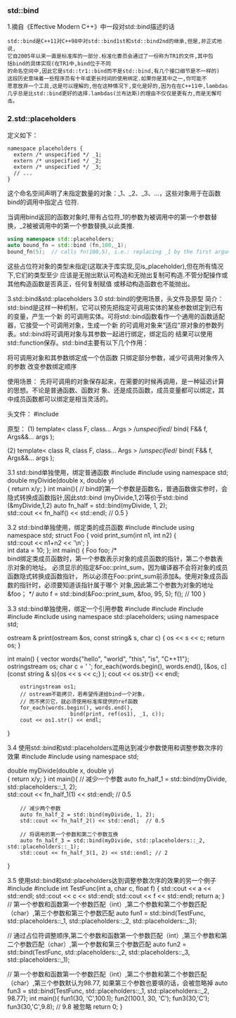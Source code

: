### std::bind
1.摘自《Effective Modern C++》中一段对std::bind描述的话
```
std::bind是C++11对C++98中对std::bind1st和std::bind2nd的继承,但是,非正式地说,
它自2005年以来一直是标准库的一部分.标准化委员会通过了一份称为TR1的文件,其中包
括bind的具体实现(在TR1中,bind位于不同
的命名空间中,因此它是std::tr1::bind而不是std::bind,有几个接口细节是不一样的)
这段历史意味着一些程序员有十年或更长时间的使用绑定.如果你是其中之一,你可能不
愿意放弃一个工具,这是可以理解的,但在这种情况下,变化是好的,因为在在C++11中,lambdas
几乎总是比std::bind更好的选择.lambdas(兰布达斯)的理由不仅仅是更有力,而是无懈可击。
```


### 2.std::placeholders
定义如下：
```
namespace placeholders {
  extern /* unspecified */ _1;
  extern /* unspecified */ _2;
  extern /* unspecified */ _3;
  // ...
}
 ```
 
这个命名空间声明了未指定数量的对象：_1、_2、_3、...，这些对象用于在函数bind的调用中指定占
位符. 

当调用bind返回的函数对象时,带有占位符_1的参数为被调用中的第一个参数替换，_2被被调用中的第一个参数替换,以此类推.
 ```cpp
using namespace std::placeholders;
auto bound_fn = std::bind (fn,100,_1);
bound_fn(5);  // calls fn(100,5), i.e.: replacing _1 by the first argument: 5 
 ```
 
 这些占位符对象的类型未指定(这取决于库实现,见is_placeholder),但在所有情况下,它们的类型至少
应该是无抛出默认可构造和无抛出复制可构造.不管分配操作或其他构造函数是否真正，任何复制赋值
或移动构造函数也不能抛出。

3.std::bind&std::placeholders
3.0 std::bind的使用场景，头文件及原型
简介：
std::bind是这样一种机制，它可以预先把指定可调用实体的某些参数绑定到已有的变量，产生一个新
的可调用实体。可将std::bind函数看作一个通用的函数适配器，它接受一个可调用对象，生成一个新
的可调用对象来“适应”原对象的参数列表。std::bind将可调用对象与其参数一起进行绑定，绑定后的
结果可以使用std::function保存。std::bind主要有以下几个作用：
 
将可调用对象和其参数绑定成一个仿函数
只绑定部分参数，减少可调用对象传入的参数
改变参数绑定顺序
 
 
使用场景：
先将可调用的对象保存起来，在需要的时候再调用，是一种延迟计算的思想。不论是普通函数、函数对
象、还是成员函数，成员变量都可以绑定，其中成员函数都可以绑定是相当灵活的。
 
头文件：
#include <functional>
 
原型：
(1)
template< class F, class... Args >
/*unspecified*/ bind( F&& f, Args&&... args );
 
(2)
template< class R, class F, class... Args >
/*unspecified*/ bind( F&& f, Args&&... args );

3.1 std::bind单独使用，绑定普通函数
#include <functional>
#include <iostream>
using namespace std;
double myDivide(double x, double y)  
{
        return x/y;
}
int main(){
        // bind的第一个参数是函数名，普通函数做实参时，会隐式转换成函数指针,因此std::bind (myDivide,1,2)等价于std::bind (&myDivide,1,2)
        auto fn_half = std::bind(myDivide, 1, 2);  
        std::cout << fn_half() << std::endl;                        // 0.5
}


3.2 std::bind单独使用，绑定类的成员函数
#include <functional>
#include <iostream>
using namespace std;
struct Foo {
    void print_sum(int n1, int n2) 
    {   
        std::cout << n1+n2 << '\n';
    }   
    int data = 10; 
};
int main() 
{
    Foo foo;
    /*  
      bind绑定类成员函数时，第一个参数表示对象的成员函数的指针，第二个参数表示对象的地址。
      必须显示的指定&Foo::print_sum，因为编译器不会将对象的成员函数隐式转换成函数指针，
      所以必须在Foo::print_sum前添加&。使用对象成员函数的指针时，必须要知道该指针属于哪个 
      对象,因此第二个参数为对象的地址 &foo；
  */
    auto f = std::bind(&Foo::print_sum, &foo, 95, 5); 
    f(); // 100
}
 
 



3.3 std::bind单独使用，绑定一个引用参数
#include <iostream>
#include <functional>
#include <vector>
#include <algorithm>
#include <sstream>
using namespace std::placeholders;
using namespace std;
 
ostream & print(ostream &os, const string& s, char c)
{
        os << s << c;
        return os; 
}
 
int main()
{
        vector<string> words{"hello", "world", "this", "is", "C++11"};
        ostringstream os; 
        char c = ' ';
        for_each(words.begin(), words.end(), 
                        [&os, c](const string & s){os << s << c;} );
        cout << os.str() << endl;
 
        ostringstream os1;
        // ostream不能拷贝，若希望传递给bind一个对象，
        // 而不拷贝它，就必须使用标准库提供的ref函数
        for_each(words.begin(), words.end(),
                        bind(print, ref(os1), _1, c));
        cout << os1.str() << endl;
}



3.4 使用std::bind和std::placeholders混用达到减少参数使用和调整参数次序的效果
#include <functional>
#include <iostream>
using namespace std;
 
double myDivide(double x, double y)  
{
        return x/y;
}
int main(){
        // 减少一个参数
        auto fn_half_1 = std::bind(myDivide, std::placeholders::_1, 2);  
        std::cout << fn_half_1(1) << std::endl; // 0.5                         
 
        // 减少两个参数
        auto fn_half_2 = std::bind(myDivide, 1, 2);  
        std::cout << fn_half_2() << std::endl;  // 0.5                         
 
        // 将调用的第一个参数和第二个参数互换
        auto fn_half_3 = std::bind(myDivide, std::placeholders::_2, std::placeholders::_1);  
        std::cout << fn_half_3(1, 2) << std::endl; // 2
} 



3.5 使用std::bind和std::placeholders达到调整参数次序的效果的另一个例子
#include <functional>
#include <iostream>
int TestFunc(int a, char c, float f)
{
        std::cout << a << std::endl;
        std::cout << c << std::endl;
        std::cout << f << std::endl;
        return a;
}
// 第一个参数和函数第一个参数匹配（int）,第二个参数和第二个参数匹配（char）,第三个参数和第三个参数匹配
auto fun1 = std::bind(TestFunc, std::placeholders::_1, std::placeholders::_2, std::placeholders::_3);
 
// 通过占位符调整顺序,第二个参数和函数第一个参数匹配（int）,第三个参数和第二个参数匹配（char）,第一个参数和第三个参数匹配
auto fun2 = std::bind(TestFunc, std::placeholders::_2, std::placeholders::_3, std::placeholders::_1);
 
//  第一个参数和函数第一个参数匹配（int）,第二个参数和第二个参数匹配（char）,第三个参数默认为98.77, 如果第三个参数也要填的话，会被忽略掉
auto fun3 = std::bind(TestFunc, std::placeholders::_1, std::placeholders::_2, 98.77);
int main(){
        fun1(30, 'C',100.1); 
        fun2(100.1, 30, 'C');
        fun3(30,'C');
        fun3(30,'C',9.8); // 9.8 被忽略
        return 0;
}
<!--stackedit_data:
eyJoaXN0b3J5IjpbNjc3ODA2MzcyLC0yMzE2Nzg2NTUsLTE5Mj
M5NDEyMzIsNzMwOTk4MTE2XX0=
-->